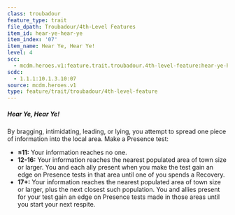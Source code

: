 ```yaml
---
class: troubadour
feature_type: trait
file_dpath: Troubadour/4th-Level Features
item_id: hear-ye-hear-ye
item_index: '07'
item_name: Hear Ye, Hear Ye!
level: 4
scc:
  - mcdm.heroes.v1:feature.trait.troubadour.4th-level-feature:hear-ye-hear-ye
scdc:
  - 1.1.1:10.1.3.10:07
source: mcdm.heroes.v1
type: feature/trait/troubadour/4th-level-feature
---
```


##### Hear Ye, Hear Ye!

By bragging, intimidating, leading, or lying, you attempt to spread one piece of information into the local area. Make a Presence test:

- **≤11:** Your information reaches no one.
- **12-16:** Your information reaches the nearest populated area of town size or larger. You and each ally present when you make the test gain an edge on Presence tests in that area until one of you spends a Recovery.
- **17+:** Your information reaches the nearest populated area of town size or larger, plus the next closest such population. You and allies present for your test gain an edge on Presence tests made in those areas until you start your next respite.
